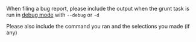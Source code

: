 When filing a bug report, please include the output when the grunt task is run in [debug mode](http://gruntjs.com/using-the-cli#debug-d) with ```--debug``` or ```-d```

Please also include the command you ran and the selections you made (if any)
